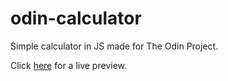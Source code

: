 # odin-calculator
Simple calculator in JS made for The Odin Project.

Click [here](https://juliankings.github.io/odin-calculator/) for a live preview.
